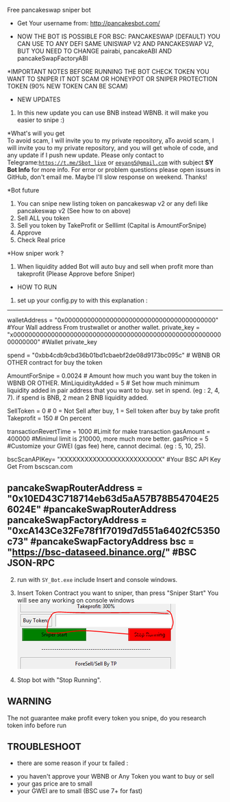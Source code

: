 

Free pancakeswap sniper bot
* Get Your username from: http://pancakesbot.com/

* NOW THE BOT IS POSSIBLE FOR BSC: PANCAKESWAP (DEFAULT)
  YOU CAN USE TO ANY DEFI SAME UNISWAP V2 AND PANCAKESWAP V2, BUT YOU NEED TO CHANGE pairabi, pancakeABI AND pancakeSwapFactoryABI

 
*IMPORTANT NOTES BEFORE RUNNING THE BOT
 CHECK TOKEN YOU WANT TO SNIPER IT NOT SCAM OR HONEYPOT OR SNIPER PROTECTION TOKEN (90% NEW TOKEN CAN BE SCAM)

* NEW UPDATES
1. In this new update you can use BNB instead WBNB. it will make you easier to snipe :)

*What's will you get</br>
To avoid scam, I will invite you to my private repository, aTo avoid scam, I will invite you to my private repository, and you will get whole of code, and any update if I push new update. Please only contact to Telegrame:<code>https://t.me/Sbot_live</code> or <code>eeyang5@gmail.com</code> with subject <b>SY Bot Info</b> for more info. For error or problem questions please open issues in GitHub, don't email me. Maybe I'll slow response on weekend. Thanks!

*Bot future
1. You can snipe new listing token on pancakeswap v2 or any defi like pancakeswap v2 (See how to on above)
2. Sell ALL you token 
3. Sell you token by TakeProfit or Selllimt (Capital is AmountForSnipe)
3. Approve 
4. Check Real price

*How sniper work ?
1. When liquidity added Bot will auto buy and sell when profit more than takeprofit (Please Approve before Sniper)


* HOW TO RUN
1. set up your config.py to with this explanation : 
----------------------------------------------------------
walletAddress = "0x0000000000000000000000000000000000000000"                     #Your Wall address From trustwallet or another wallet.
private_key = "x000000000000000000000000000000000000000000000000000000000000000" #Wallet private_key

spend = "0xbb4cdb9cbd36b01bd1cbaebf2de08d9173bc095c"  # WBNB OR OTHER contract for buy the token

AmountForSnipe = 0.0024  # Amount how much you want buy the token in WBNB OR OTHER.
MinLiquidityAdded = 5  # Set how much minimum liquidity added in pair address that you want to buy. set in spend. (eg : 2, 4, 7). if spend is BNB, 2 mean 2 BNB liquidity added.

SellToken = 0   # 0 = Not Sell after buy, 1 = Sell token after buy by take profit
Takeprofit = 150 # On percent

transactionRevertTime = 1000 #Limit for make transaction
gasAmount = 400000 #Minimul limit is 210000, more much more better.
gasPrice = 5 #Customize your GWEI (gas fee) here, cannot decimal. (eg : 5, 10, 25).

bscScanAPIKey= "XXXXXXXXXXXXXXXXXXXXXXXXX" #Your BSC API Key Get From bscscan.com

pancakeSwapRouterAddress = "0x10ED43C718714eb63d5aA57B78B54704E256024E"          #pancakeSwapRouterAddress
pancakeSwapFactoryAddress = "0xcA143Ce32Fe78f1f7019d7d551a6402fC5350c73"         #pancakeSwapFactoryAddress
bsc = "https://bsc-dataseed.binance.org/"                                        #BSC JSON-RPC
-------------------------------------------------

2. run with <code>SY_Bot.exe</code> include Insert and console windows.

3. Insert Token Contract you want to sniper, than press "Sniper Start" You will see any working on console windows<br>
   <img src="./assets/02.PNG">
   
8. Stop bot with "Stop Running".

## WARNING
The not guarantee make profit every token you snipe, do you research token info before run

## TROUBLESHOOT
* there are some reason if your tx failed :
- you haven't approve your WBNB or Any Token you want to buy or sell
- your gas price are to small
- your GWEI are to small (BSC use 7+ for fast)
